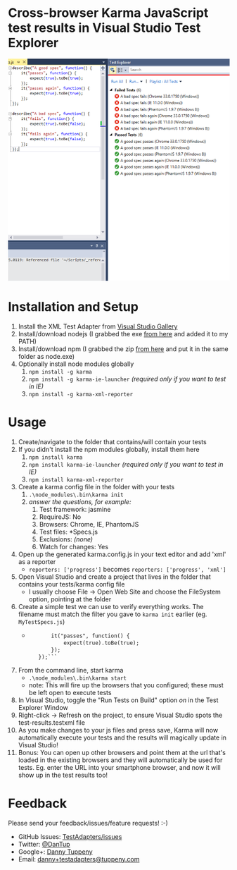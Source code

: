 ﻿Cross-browser Karma JavaScript test results in Visual Studio Test Explorer
=========

[![Screenshot of Karma tests in Visual Studio Test Explorer; click for video](DanTup.TestAdapters.Xml.Vsix/Screenshot.png)](http://www.youtube.com/watch?v=-28j6Ek8D7w)



Installation and Setup
===

1. Install the XML Test Adapter from [Visual Studio Gallery](http://visualstudiogallery.msdn.microsoft.com/bfe6feb7-7ec4-4e8e-9d90-cf6ea2cd2169)
2. Install/download nodejs (I grabbed the exe [from here](http://nodejs.org/dist/) and added it to my PATH)
3. Install/download npm (I grabbed the zip [from here](http://nodejs.org/dist/npm/) and put it in the same folder as node.exe)
4. Optionally install node modules globally
   1. ```npm install -g karma```
   2. ```npm install -g karma-ie-launcher``` _(required only if you want to test in IE)_
   3. ```npm install -g karma-xml-reporter```

Usage
===
1. Create/navigate to the folder that contains/will contain your tests
2. If you didn't install the npm modules globally, install them here
   1. ```npm install karma```
   2. ```npm install karma-ie-launcher``` _(required only if you want to test in IE)_
   3. ```npm install karma-xml-reporter```
3. Create a karma config file in the folder with your tests
   1. ```.\node_modules\.bin\karma init```
   2. _answer the questions, for example:_
      1. Test framework: jasmine
      2. RequireJS: No
      2. Browsers: Chrome, IE, PhantomJS
      3. Test files: *Specs.js
      4. Exclusions: _(none)_
      5. Watch for changes: Yes
4. Open up the generated karma.config.js in your text editor and add 'xml' as a reporter
   - ```reporters: ['progress']``` becomes ```reporters: ['progress', 'xml']```
5. Open Visual Studio and create a project that lives in the folder that contains your tests/karma config file
   - I usually choose File -> Open Web Site and choose the FileSystem option, pointing at the folder
6. Create a simple test we can use to verify everything works. The filename must match the filter you gave to ```karma init``` earlier (eg. ```MyTestSpecs.js```)
   - ```describe("a test", function() {
            it("passes", function() {
                expect(true).toBe(true);
            });
        });```
7. From the command line, start karma
   - ```.\node_modules\.bin\karma start```
   - note: This will fire up the browsers that you configured; these must be left open to execute tests
8. In Visual Studio, toggle the "Run Tests on Build" option _on_ in the Test Explorer Window
9. Right-click -> Refresh on the project, to ensure Visual Studio spots the test-results.testxml file
10. As you make changes to your js files and press save, Karma will now automatically execute your tests and the results will magically update in Visual Studio!
11. Bonus: You can open up other browsers and point them at the url that's loaded in the existing browsers and they will automatically be used for tests. Eg. enter the URL into your smartphone browser, and now it will show up in the test results too!

Feedback
===
Please send your feedback/issues/feature requests! :-)

- GitHub Issues: [TestAdapters/issues](https://github.com/DanTup/TestAdapters/issues)
- Twitter: [@DanTup](https://twitter.com/DanTup)
- Google+: [Danny Tuppeny](http://profile.dantup.com/)
- Email: [danny+testadapters@tuppeny.com](mailto:danny+testadapters@tuppeny.com)
